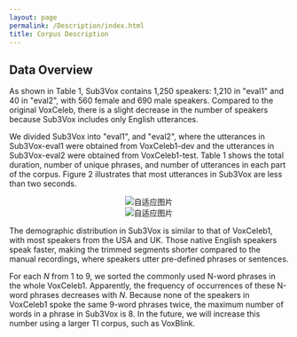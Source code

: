 ```yaml
---
layout: page
permalink: /Description/index.html
title: Corpus Description
---
```


<html lang="en">
<head>
<meta charset="UTF-8">
<meta name="viewport" content="width=device-width, initial-scale=1.0">
<title>自适应图片</title>
<style>
  .center {
    text-align: center;
  }
  .responsive-img1 {
    max-width: 75%;
    height: auto;
  }
  .responsive-img2 {
  max-width: 70%;
  height: auto;
  }
</style>
</head>
<body>
<div class="center">
</div>
</body>
</html>

## Data Overview

As shown in Table 1, Sub3Vox contains 1,250 speakers: 1,210 in "eval1" and 40 in "eval2", with 560 female and 690 male speakers. Compared to the original VoxCeleb, there is a slight decrease in the number of speakers because Sub3Vox includes only English utterances. 

We divided Sub3Vox into  "eval1", and "eval2", where the utterances in Sub3Vox-eval1 were obtained from VoxCeleb1-dev and the utterances in Sub3Vox-eval2 were obtained from VoxCeleb1-test. Table 1 shows the total duration, number of unique phrases, and number of utterances in each part of the corpus. Figure 2 illustrates that most utterances in Sub3Vox are less than two seconds. 

<center>
<img src="https://slash1028.github.io/Image/Table1.png" class="responsive-img1" alt="自适应图片">
</center>

<center>
<img src="https://slash1028.github.io/Image/Figure2.png" class="responsive-img1" alt="自适应图片">
</center>

The demographic distribution in Sub3Vox is similar to that of VoxCeleb1, with most speakers from the USA and UK. Those native English speakers speak faster, making the trimmed segments shorter compared to the manual recordings, where speakers utter pre-defined phrases or sentences. 

For each $N$ from 1 to 9, we sorted the commonly used N-word phrases in the whole VoxCeleb1. Apparently, the frequency of occurrences of these N-word phrases decreases with $N$. Because none of the speakers in VoxCeleb1 spoke the same 9-word phrases twice, the maximum number of words in a phrase in Sub3Vox is 8. In the future, we will increase this number using a larger TI corpus, such as VoxBlink.